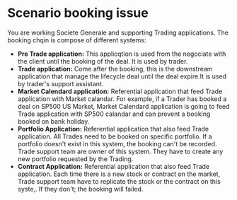 # Scenario booking issue

You are working Societe Generale and supporting Trading applications. The booking chqin is compose of different systems:
* **Pre Trade application:** This applicqtion is used from the negociate with the client until the booking of the deal. It is used by trader.
* **Trade application:** Come after the booking, this is the downstream application that manage the lifecycle deal until the deal expire.It is used by trader's support assistant.
* **Market Calendard application:** Referential application that feed Trade application with Market calandar. For example, if a Trader has booked a deal on SP500 US Market, Market Calendard application is going to feed Trade application with SP500 calandar and can prevent a booking booked on bank holiday.
* **Portfolio Application:** Referential application that also feed Trade application. All Trades need to be booked on specific portfolio. If a portfolio doesn't exist in this system, the booking can't be recorded. Trade support team are owner of this system. They have to create any new portfolio requested by the Trading.
* **Contract Application:** Referential application that also feed Trade application. Each time there is a new stock or contract on the market, Trade support team have to replicate the stock or the contract on this syste,. If they don't; the booking will failed.  
